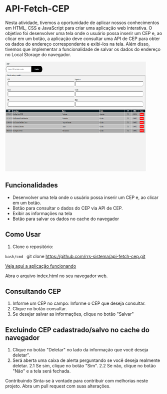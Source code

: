 # API-Fetch-CEP

Nesta atividade, tivemos a oportunidade de aplicar nossos conhecimentos em HTML, CSS e JavaScript para criar uma aplicação web interativa. 
O objetivo foi desenvolver uma tela onde o usuário possa inserir um CEP e, ao clicar em um botão, 
a aplicação deve consultar uma API de CEP para obter os dados do endereço correspondente e exibi-los na tela. Além disso, 
tivemos que implementar a funcionalidade de salvar os dados do endereço no Local Storage do navegador.

<img src="./src/assets/img/tela-principal.png" width="450" height="350">


## Funcionalidades

- Desenvolver uma tela onde o usuário possa inserir um CEP e, ao clicar em um botão.
- Botão para consultar o dados do CEP via API de CEP.
- Exibir as informações na tela
- Botão para salvar os dados no cache do navegador

## Como Usar

1. Clone o repositório:

```bash/cmd ```
git clone https://github.com/rrs-sistema/api-fetch-cep.git
 
<a href="https://rrs-sistema.github.io/api-fetch-cep/" target="_blank">Veja aqui a aplicação funcionando</a>

Abra o arquivo index.html no seu navegador web.

## Consultando CEP

1. Informe um CEP no campo: Informe o CEP que deseja consultar.
2. Clique no botão consultar.
3. Se desejar salvar as informações, clique no botão "Salvar"

## Excluindo CEP cadastrado/salvo no cache do navegador
1. Clique no botão "Deletar" no lado da informação que você deseja deletar".
2. Será aberta uma caixa de alerta perguntando se você deseja realmente deletar.
  2.1 Se sim, clique no botão "Sim".
  2.2 Se não, clique no botão "Não" e a tela será fechada.


Contribuindo
Sinta-se à vontade para contribuir com melhorias neste projeto. Abra um pull request com suas alterações.



